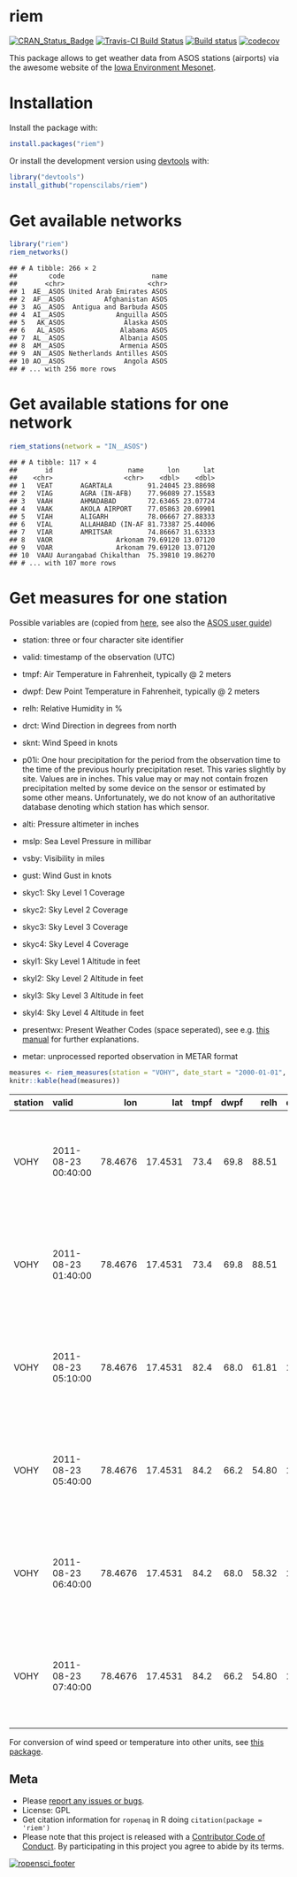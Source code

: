 riem
====

[![CRAN\_Status\_Badge](http://www.r-pkg.org/badges/version/riem)](http://cran.r-project.org/package=riem) [![Travis-CI Build Status](https://travis-ci.org/ropenscilabs/riem.svg?branch=master)](https://travis-ci.org/ropenscilabs/riem) [![Build status](https://ci.appveyor.com/api/projects/status/jl8sxr77bi8jnqrm?svg=true)](https://ci.appveyor.com/project/ropenscilabs/riem) [![codecov](https://codecov.io/gh/ropenscilabs/riem/branch/master/graph/badge.svg)](https://codecov.io/gh/ropenscilabs/riem)

This package allows to get weather data from ASOS stations (airports) via the awesome website of the [Iowa Environment Mesonet](https://mesonet.agron.iastate.edu/request/download.phtml?network=IN__ASOS).

Installation
============

Install the package with:

``` r
install.packages("riem")
```

Or install the development version using [devtools](https://github.com/hadley/devtools) with:

``` r
library("devtools")
install_github("ropenscilabs/riem")
```

Get available networks
======================

``` r
library("riem")
riem_networks() 
```

    ## # A tibble: 266 × 2
    ##        code                      name
    ##       <chr>                     <chr>
    ## 1  AE__ASOS United Arab Emirates ASOS
    ## 2  AF__ASOS          Afghanistan ASOS
    ## 3  AG__ASOS  Antigua and Barbuda ASOS
    ## 4  AI__ASOS             Anguilla ASOS
    ## 5   AK_ASOS               Alaska ASOS
    ## 6   AL_ASOS              Alabama ASOS
    ## 7  AL__ASOS              Albania ASOS
    ## 8  AM__ASOS              Armenia ASOS
    ## 9  AN__ASOS Netherlands Antilles ASOS
    ## 10 AO__ASOS               Angola ASOS
    ## # ... with 256 more rows

Get available stations for one network
======================================

``` r
riem_stations(network = "IN__ASOS") 
```

    ## # A tibble: 117 × 4
    ##       id                   name      lon      lat
    ##    <chr>                  <chr>    <dbl>    <dbl>
    ## 1   VEAT       AGARTALA         91.24045 23.88698
    ## 2   VIAG       AGRA (IN-AFB)    77.96089 27.15583
    ## 3   VAAH       AHMADABAD        72.63465 23.07724
    ## 4   VAAK       AKOLA AIRPORT    77.05863 20.69901
    ## 5   VIAH       ALIGARH          78.06667 27.88333
    ## 6   VIAL       ALLAHABAD (IN-AF 81.73387 25.44006
    ## 7   VIAR       AMRITSAR         74.86667 31.63333
    ## 8   VAOR                Arkonam 79.69120 13.07120
    ## 9   VOAR                Arkonam 79.69120 13.07120
    ## 10  VAAU Aurangabad Chikalthan  75.39810 19.86270
    ## # ... with 107 more rows

Get measures for one station
============================

Possible variables are (copied from [here](https://mesonet.agron.iastate.edu/request/download.phtml), see also the [ASOS user guide](http://www.nws.noaa.gov/asos/pdfs/aum-toc.pdf))

-   station: three or four character site identifier

-   valid: timestamp of the observation (UTC)

-   tmpf: Air Temperature in Fahrenheit, typically @ 2 meters

-   dwpf: Dew Point Temperature in Fahrenheit, typically @ 2 meters

-   relh: Relative Humidity in %

-   drct: Wind Direction in degrees from north

-   sknt: Wind Speed in knots

-   p01i: One hour precipitation for the period from the observation time to the time of the previous hourly precipitation reset. This varies slightly by site. Values are in inches. This value may or may not contain frozen precipitation melted by some device on the sensor or estimated by some other means. Unfortunately, we do not know of an authoritative database denoting which station has which sensor.

-   alti: Pressure altimeter in inches

-   mslp: Sea Level Pressure in millibar

-   vsby: Visibility in miles

-   gust: Wind Gust in knots

-   skyc1: Sky Level 1 Coverage

-   skyc2: Sky Level 2 Coverage

-   skyc3: Sky Level 3 Coverage

-   skyc4: Sky Level 4 Coverage

-   skyl1: Sky Level 1 Altitude in feet

-   skyl2: Sky Level 2 Altitude in feet

-   skyl3: Sky Level 3 Altitude in feet

-   skyl4: Sky Level 4 Altitude in feet

-   presentwx: Present Weather Codes (space seperated), see e.g. [this manual](http://www.ofcm.gov/fmh-1/pdf/H-CH8.pdf) for further explanations.

-   metar: unprocessed reported observation in METAR format

``` r
measures <- riem_measures(station = "VOHY", date_start = "2000-01-01", date_end = "2016-04-22") 
knitr::kable(head(measures))
```

| station | valid               |      lon|      lat|  tmpf|  dwpf|   relh|  drct|  sknt|  p01i|   alti| mslp |  vsby|  gust| skyc1 | skyc2 | skyc3 | skyc4 |  skyl1|  skyl2|  skyl3|  skyl4| presentwx | metar                                                        |
|:--------|:--------------------|--------:|--------:|-----:|-----:|------:|-----:|-----:|-----:|------:|:-----|-----:|-----:|:------|:------|:------|:------|------:|------:|------:|------:|:----------|:-------------------------------------------------------------|
| VOHY    | 2011-08-23 00:40:00 |  78.4676|  17.4531|  73.4|  69.8|  88.51|     0|     0|    NA|  29.83| NA   |  3.11|    NA| SCT   | BKN   |       |       |   1000|  20000|     NA|     NA| HZ        | VOHY 230040Z 00000KT 5000 HZ SCT010 BKN200 23/21 Q1010 NOSIG |
| VOHY    | 2011-08-23 01:40:00 |  78.4676|  17.4531|  73.4|  69.8|  88.51|     0|     0|    NA|  29.83| NA   |  3.11|    NA| SCT   | BKN   |       |       |   2000|  20000|     NA|     NA| HZ        | VOHY 230140Z 00000KT 5000 HZ SCT020 BKN200 23/21 Q1010 NOSIG |
| VOHY    | 2011-08-23 05:10:00 |  78.4676|  17.4531|  82.4|  68.0|  61.81|   270|     7|    NA|  29.85| NA   |  3.73|    NA| SCT   | SCT   |       |       |   1500|   2500|     NA|     NA| NA        | VOHY 230510Z 27007KT 6000 SCT015 SCT025 28/20 Q1011 NOSIG    |
| VOHY    | 2011-08-23 05:40:00 |  78.4676|  17.4531|  84.2|  66.2|  54.80|   270|     9|    NA|  29.83| NA   |  3.73|    NA| SCT   | SCT   |       |       |   1500|   2500|     NA|     NA| NA        | VOHY 230540Z 27009KT 6000 SCT015 SCT025 29/19 Q1010 NOSIG    |
| VOHY    | 2011-08-23 06:40:00 |  78.4676|  17.4531|  84.2|  68.0|  58.32|   260|     5|    NA|  29.83| NA   |  3.73|    NA| SCT   | SCT   |       |       |   1500|   2500|     NA|     NA| NA        | VOHY 230640Z 26005KT 6000 SCT015 SCT025 29/20 Q1010 NOSIG    |
| VOHY    | 2011-08-23 07:40:00 |  78.4676|  17.4531|  84.2|  66.2|  54.80|   250|     7|    NA|  29.77| NA   |  3.73|    NA| SCT   | SCT   |       |       |   2000|   2500|     NA|     NA| NA        | VOHY 230740Z 25007KT 6000 SCT020 SCT025 29/19 Q1008 NOSIG    |

For conversion of wind speed or temperature into other units, see [this package](https://github.com/geanders/weathermetrics/).

Meta
----

-   Please [report any issues or bugs](https://github.com/ropenscilabs/riem/issues).
-   License: GPL
-   Get citation information for `ropenaq` in R doing `citation(package = 'riem')`
-   Please note that this project is released with a [Contributor Code of Conduct](CONDUCT.md). By participating in this project you agree to abide by its terms.

[![ropensci\_footer](http://ropensci.org/public_images/github_footer.png)](http://ropensci.org)
